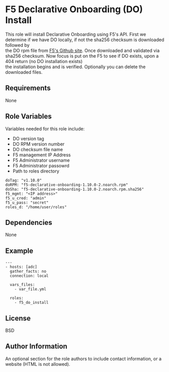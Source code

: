 F5 Declarative Onboarding (DO) Install
=========

This role will install Declarative Onboarding using F5's API. First we determine if we have DO locally, if not the sha256 checksum is downloaded followed by <br >
the DO rpm file from [F5's Github site](https://github.com/F5Networks/f5-declarative-onboarding/releases). Once downloaded and validated via sha256 checksum. Now focus is put on the F5 to see if DO exists, upon a 404 return (no DO installation exists)<br>
the installation begins and is verified.  Optionally you can delete the downloaded files.

Requirements
------------

None

Role Variables
--------------

Variables needed for this role include:

* DO version tag
* DO RPM version number
* DO checksum file name
* F5 management IP Address
* F5 Administrator username
* F5 Administrator passowrd
* Path to roles directory

```
doTag: "v1.10.0"
doRPM: "f5-declarative-onboarding-1.10.0-2.noarch.rpm"
doSha: "f5-declarative-onboarding-1.10.0-2.noarch.rpm.sha256"
f5_mgmt: "<IP address>"
f5_u_cred: "admin"
f5_u_pass: "secret"
roles_d: "/home/user/roles"

```


Dependencies
------------

None

Example
----------------


```
---
- hosts: [adc]
  gather_facts: no
  connection: local

  vars_files:
    - var_file.yml

  roles:
    - f5_do_install
```



License
-------

BSD

Author Information
------------------

An optional section for the role authors to include contact information, or a website (HTML is not allowed).

